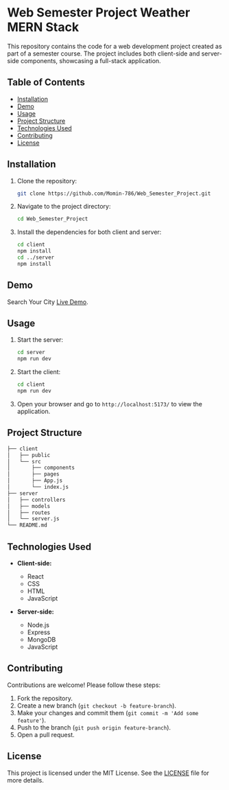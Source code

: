 # Web Semester Project Weather MERN Stack

This repository contains the code for a web development project created as part of a semester course. The project includes both client-side and server-side components, showcasing a full-stack application.

## Table of Contents

- [Installation](#installation)
- [Demo](#demo)
- [Usage](#usage)
- [Project Structure](#project-structure)
- [Technologies Used](#technologies-used)
- [Contributing](#contributing)
- [License](#license)

## Installation

1. Clone the repository:

   ```bash
   git clone https://github.com/Momin-786/Web_Semester_Project.git
   ```

2. Navigate to the project directory:

   ```bash
   cd Web_Semester_Project
   ```

3. Install the dependencies for both client and server:

   ```bash
   cd client
   npm install
   cd ../server
   npm install
   ```

## Demo

Search Your City  [Live Demo](https://web-semester-project-brown.vercel.app/).

## Usage

1. Start the server:

   ```bash
   cd server
   npm run dev
   ```

2. Start the client:

   ```bash
   cd client
   npm run dev
   ```

3. Open your browser and go to `http://localhost:5173/` to view the application.

## Project Structure

```bash
├── client
│   ├── public
│   └── src
│       ├── components
│       ├── pages
│       ├── App.js
│       └── index.js
├── server
│   ├── controllers
│   ├── models
│   ├── routes
│   └── server.js
└── README.md
```

## Technologies Used

- **Client-side:**
  - React
  - CSS
  - HTML
  - JavaScript

- **Server-side:**
  - Node.js
  - Express
  - MongoDB
  - JavaScript

## Contributing

Contributions are welcome! Please follow these steps:

1. Fork the repository.
2. Create a new branch (`git checkout -b feature-branch`).
3. Make your changes and commit them (`git commit -m 'Add some feature'`).
4. Push to the branch (`git push origin feature-branch`).
5. Open a pull request.

## License

This project is licensed under the MIT License. See the [LICENSE](LICENSE) file for more details.
